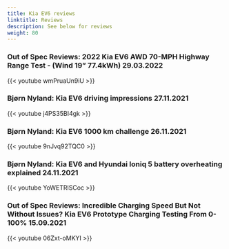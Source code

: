 ```yaml
---
title: Kia EV6 reviews
linktitle: Reviews
description: See below for reviews
weight: 80
---
```

### Out of Spec Reviews: 2022 Kia EV6 AWD 70-MPH Highway Range Test - (Wind 19” 77.4kWh) 29.03.2022

{{< youtube wmPruaUn9iU >}}
### Bjørn Nyland: Kia EV6 driving impressions 27.11.2021

{{< youtube j4PS35BI4gk >}}
### Bjørn Nyland: Kia EV6 1000 km challenge 26.11.2021

{{< youtube 9nJvq92TQC0 >}}
### Bjørn Nyland: Kia EV6 and Hyundai Ioniq 5 battery overheating explained 24.11.2021

{{< youtube YoWETRlSCoc >}}
### Out of Spec Reviews: Incredible Charging Speed But Not Without Issues? Kia EV6 Prototype Charging Testing From 0-100% 15.09.2021

{{< youtube 06Zxt-oMKYI >}}
